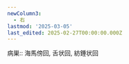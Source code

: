 ```yaml
---
newColumn3:
  - 右
lastmod: '2025-03-05'
last_edited: 2025-02-27T00:00:00.000Z
---
```



病巣:: 海馬傍回, 舌状回, 紡錘状回
